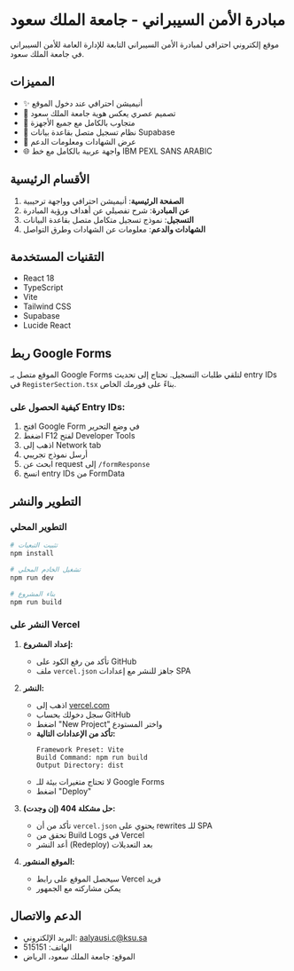 # مبادرة الأمن السيبراني - جامعة الملك سعود

موقع إلكتروني احترافي لمبادرة الأمن السيبراني التابعة للإدارة العامة للأمن السيبراني في جامعة الملك سعود.

## المميزات

- ✨ أنيميشن احترافي عند دخول الموقع
- 🎨 تصميم عصري يعكس هوية جامعة الملك سعود
- 📱 متجاوب بالكامل مع جميع الأجهزة
- 🔐 نظام تسجيل متصل بقاعدة بيانات Supabase
- 📜 عرض الشهادات ومعلومات الدعم
- 🌐 واجهة عربية بالكامل مع خط IBM PEXL SANS ARABIC

## الأقسام الرئيسية

1. **الصفحة الرئيسية**: أنيميشن احترافي وواجهة ترحيبية
2. **عن المبادرة**: شرح تفصيلي عن أهداف ورؤية المبادرة
3. **التسجيل**: نموذج تسجيل متكامل متصل بقاعدة البيانات
4. **الشهادات والدعم**: معلومات عن الشهادات وطرق التواصل

## التقنيات المستخدمة

- React 18
- TypeScript
- Vite
- Tailwind CSS
- Supabase
- Lucide React 


## ربط Google Forms
الموقع متصل بـ Google Forms لتلقي طلبات التسجيل. تحتاج إلى تحديث entry IDs في `RegisterSection.tsx` بناءً على فورمك الخاص.

### كيفية الحصول على Entry IDs:
1. افتح Google Form في وضع التحرير
2. اضغط F12 لفتح Developer Tools
3. اذهب إلى Network tab
4. أرسل نموذج تجريبي
5. ابحث عن request إلى `/formResponse`
6. انسخ entry IDs من FormData

## التطوير والنشر

### التطوير المحلي
```bash
# تثبيت التبعيات
npm install

# تشغيل الخادم المحلي
npm run dev

# بناء المشروع
npm run build
```

### النشر على Vercel

1. **إعداد المشروع:**
   - تأكد من رفع الكود على GitHub
   - ملف `vercel.json` جاهز للنشر مع إعدادات SPA

2. **النشر:**
   - اذهب إلى [vercel.com](https://vercel.com)
   - سجل دخولك بحساب GitHub
   - اضغط "New Project" واختر المستودع
   - **تأكد من الإعدادات التالية:**
     ```
     Framework Preset: Vite
     Build Command: npm run build
     Output Directory: dist
     ```
   - لا تحتاج متغيرات بيئة للـ Google Forms
   - اضغط "Deploy"

3. **حل مشكلة 404 (إن وجدت):**
   - تأكد من أن `vercel.json` يحتوي على rewrites للـ SPA
   - تحقق من Build Logs في Vercel
   - أعد النشر (Redeploy) بعد التعديلات

4. **الموقع المنشور:**
   - سيحصل الموقع على رابط Vercel فريد
   - يمكن مشاركته مع الجمهور

## الدعم والاتصال

- البريد الإلكتروني: aalyausi.c@ksu.sa
- الهاتف: 515151
- الموقع: جامعة الملك سعود، الرياض
